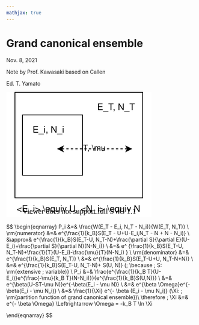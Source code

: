 ```yaml
---
mathjax: true
---
```

# Grand canonical ensemble

Nov. 8, 2021

Note by Prof. Kawasaki based on Callen

Ed. T. Yamato


![grand_canonical.svg](img/grand_canonical.svg)

$$
\begin{eqnarray}
P_i &=& \frac{W(E_T - E_i, N_T - N_i)}{W(E_T, N_T)} \\
\rm{numerator} &=& e^{\frac{1}{k_B}S(E_T - U+U-E_i,N_T - N + N - N_i)} \\
&\approx& e^{\frac{1}{k_B}S(E_T-U, N_T-N)+\frac{\partial S}{\partial E}(U-E_i)+\frac{\partial S}{\partial N}(N-N_i)} \\
&=& e^ {\frac{1}{k_B}S(E_T-U, N_T-N)+\frac{1}{T}(U-E_i)-\frac{\mu}{T}(N-N_i) } \\
\rm{denominator} &=& e^{\frac{1}{k_B}S(E_T, N_T)} \\
&=& e^{\frac{1}{k_B}S(E_T-U+U, N_T-N+N)} \\
&=& e^{\frac{1}{k_B}S(E_T-U, N_T-N)+ S(U, N)} (\; \because \; S: \rm{extensive \; variable)} \\
P_i &=& \frac{e^{\frac{1}{k_B T}(U-E_i)}e^{\frac{-\mu}{k_B T}(N-N_i)}}{e^{\frac{1}{k_B}S(U,N)}} \\
&=& e^{\beta(U-ST-\mu N)}e^{-\beta(E_i - \mu N)} \\
&=& e^{\beta \Omega}e^{- \beta(E_i - \mu N_i)} \\
&=& \frac{1}{\Xi} e^{- \beta (E_i - \mu N_i)} (\Xi: \; \rm{partition function of grand canonical ensemble})\\
\therefore \; \Xi &=& e^{- \beta \Omega} \Leftrightarrow \Omega = -k_B T \ln \Xi

\end{eqnarray}
$$
